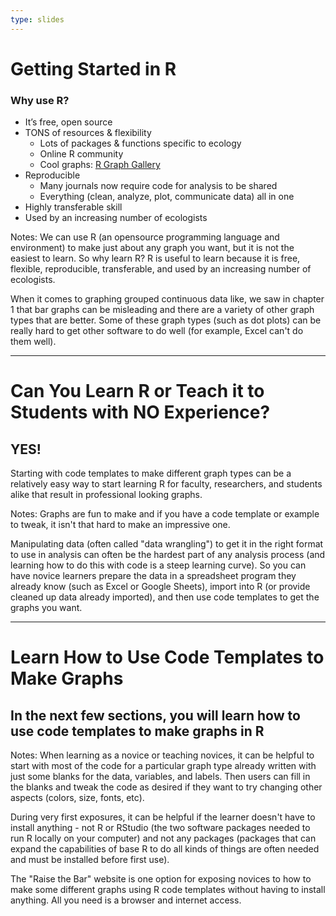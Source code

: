 ```yaml
---
type: slides
---
```


# Getting Started in R

### Why use R?

- It’s free, open source
- TONS of resources & flexibility
  - Lots of packages & functions specific to ecology
  - Online R community
  - Cool graphs: [R Graph Gallery](https://www.r-graph-gallery.com/)
- Reproducible
  - Many journals now require code for analysis to be shared
  - Everything (clean, analyze, plot, communicate data) all in one
- Highly transferable skill
- Used by an increasing number of ecologists


Notes: We can use R (an opensource programming language and environment) to make just about any graph you want, but it is not the easiest to learn. So why learn R? R is useful to learn because it is free, flexible, reproducible, transferable, and used by an increasing number of ecologists. 

When it comes to graphing grouped continuous data like, we saw in chapter 1 that bar graphs can be misleading and there are a variety of other graph types that are better. Some of these graph types (such as dot plots) can be really hard to get other software to do well (for example, Excel can't do them well). 

---

# Can You Learn R or Teach it to Students with NO Experience?

## YES!

Starting with code templates to make different graph types can be a relatively easy way to start learning R for faculty, researchers, and students alike that result in professional looking graphs.

Notes: Graphs are fun to make and if you have a code template or example to tweak, it isn't that hard to make an impressive one. 

Manipulating data (often called "data wrangling") to get it in the right format to use in analysis can often be the hardest part of any analysis process (and learning how to do this with code is a steep learning curve). So you can have novice learners prepare the data in a spreadsheet program they already know (such as Excel or Google Sheets), import into R (or provide cleaned up data already imported), and then use code templates to get the graphs you want. 

---

# Learn How to Use Code Templates to Make Graphs

## In the next few sections, you will learn how to use code templates to make graphs in R

Notes: When learning as a novice or teaching novices, it can be helpful to start with most of the code for a particular graph type already written with just some blanks for the data, variables, and labels. Then users can fill in the blanks and tweak the code as desired if they want to try changing other aspects (colors, size, fonts, etc). 

During very first exposures, it can be helpful if the learner doesn't have to install anything - not R or RStudio (the two software packages needed to run R locally on your computer) and not any packages (packages that can expand the capabilities of base R to do all kinds of things are often needed and must be installed before first use).  

The "Raise the Bar" website is one option for exposing novices to how to make some different graphs using R code templates without having to install anything. All you need is a browser and internet access.
